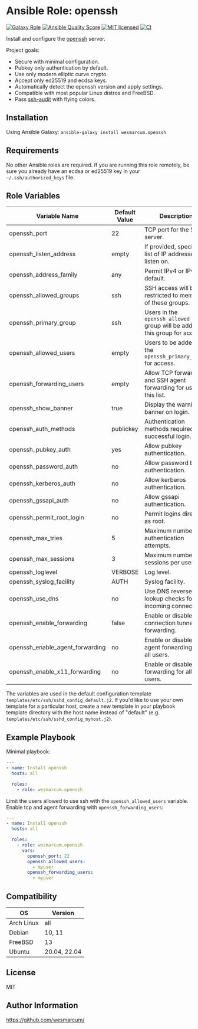 Ansible Role: openssh
=================
[![Galaxy Role][badge-galaxy]][link-galaxy]
[![Ansible Quality Score][badge-quality]][link-galaxy]
[![MIT licensed][badge-license]][link-license]
[![CI][badge-gh-actions]][link-gh-actions]

Install and configure the [openssh](https://www.openssh.com/) server.

Project goals:
- Secure with minimal configuration.
- Pubkey only authentication by default.
- Use only modern elliptic curve crypto.
- Accept only ed25519 and ecdsa keys.
- Automatically detect the openssh version and apply settings.
- Compatible with most popular Linux distros and FreeBSD.
- Pass [ssh-audit](https://github.com/jtesta/ssh-audit) with flying colors.

Installation
------------

Using Ansible Galaxy: `ansible-galaxy install wesmarcum.openssh`

Requirements
------------

No other Ansible roles are required.  If you are running this role remotely, be sure you already have an ecdsa or ed25519 key in your `~/.ssh/authorized_keys` file.

Role Variables
--------------

| Variable Name                   | Default Value | Description                                                                        |
|---------------------------------|---------------|------------------------------------------------------------------------------------|
| openssh_port                    | 22            | TCP port for the SSH server.                                                       |
| openssh_listen_address          | empty         | If provided, specify a list of IP addresses to listen on.                          |
| openssh_address_family          | any           | Permit IPv4 or IPv6 by default.                                                    |
| openssh_allowed_groups          | ssh           | SSH access will be restricted to members of these groups.                          |
| openssh_primary_group           | ssh           | Users in the `openssh_allowed_users` group will be added to this group for access. |
| openssh_allowed_users           | empty         | Users to be added to the `openssh_primary_group` for access.                       |
| openssh_forwarding_users        | empty         | Allow TCP forwarding and SSH agent forwarding for users in this list.              |
| openssh_show_banner             | true          | Display the warning banner on login.                                               |
| openssh_auth_methods            | publickey     | Authentication methods required for successful login.                              |
| openssh_pubkey_auth             | yes           | Allow pubkey authentication.                                                       |
| openssh_password_auth           | no            | Allow password based authentication.                                               |
| openssh_kerberos_auth           | no            | Allow kerberos authentication.                                                     |
| openssh_gssapi_auth             | no            | Allow gssapi authentication.                                                       |
| openssh_permit_root_login       | no            | Permit logins directly as root.                                                    |
| openssh_max_tries               | 5             | Maximum number of authentication attempts.                                         |
| openssh_max_sessions            | 3             | Maximum number of sessions per user.                                               |
| openssh_loglevel                | VERBOSE       | Log level.                                                                         |
| openssh_syslog_facility         | AUTH          | Syslog facility.                                                                   |
| openssh_use_dns                 | no            | Use DNS reverse lookup checks for incoming connections.                            |
| openssh_enable_forwarding       | false         | Enable or disable all connection tunneling / forwarding.                           |
| openssh_enable_agent_forwarding | no            | Enable or disable agent forwarding for all users.                                  |
| openssh_enable_x11_forwarding   | no            | Enable or disable x11 forwarding for all users.                                    |

The variables are used in the default configuration template `templates/etc/ssh/sshd_config_default.j2`.  If you'd like to use your own template for a particular host, create a new template in your playbook template directory with the host name instead of "default" (e.g. `templates/etc/ssh/sshd_config_myhost.j2`).

Example Playbook
----------------

Minimal playbook:
```yaml
---
- name: Install openssh
  hosts: all

  roles:
    - role: wesmarcum.openssh
```

Limit the users allowed to use ssh with the `openssh_allowed_users` variable.  Enable tcp and agent forwarding with `openssh_forwarding_users`:
```yaml
---
- name: Install openssh
  hosts: all

  roles:
    - role: wesmarcum.openssh
      vars:
        openssh_port: 22
        openssh_allowed_users:
          - myuser
        openssh_forwarding_users:
          - myuser
```

Compatibility
-------------

| OS         | Version      |
|------------|--------------|
| Arch Linux | all          |
| Debian     | 10, 11       |
| FreeBSD    | 13           |
| Ubuntu     | 20.04, 22.04 |

License
-------

MIT

Author Information
------------------

https://github.com/wesmarcum/

[badge-license]: https://img.shields.io/badge/license-MIT-green?
[link-license]: https://github.com/wesmarcum/ansible-role-openssh/blob/main/LICENSE
[badge-gh-actions]: https://github.com/wesmarcum/ansible-role-openssh/workflows/CI/badge.svg?event=push
[link-gh-actions]: https://github.com/wesmarcum/ansible-role-openssh/actions?query=workflow%3ACI
[badge-galaxy]: https://img.shields.io/badge/role-openssh-blue
[link-galaxy]: https://galaxy.ansible.com/wesmarcum/openssh
[badge-quality]: https://img.shields.io/ansible/quality/59023
